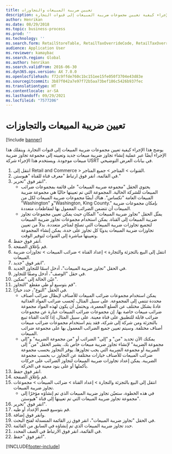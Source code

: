 ```yaml
---
title: تعيين ضريبة المبيعات والتجاوزات
description: يوضح هذا الإجراء كيفية تعيين مجموعات ضريبة المبيعات إلى قنوات التجارة.
author: Henrikan
ms.date: 08/29/2018
ms.topic: business-process
ms.prod: ''
ms.technology: ''
ms.search.form: RetailStoreTable, RetailTaxOverrideCode, RetailTaxOverrideGroup
audience: Application User
ms.reviewer: kamaybac
ms.search.region: Global
ms.author: henrikan
ms.search.validFrom: 2016-06-30
ms.dyn365.ops.version: AX 7.0.0
ms.openlocfilehash: f72c9ffde760c1bc151ee15fe050f3704e43d83e
ms.sourcegitcommit: 3b87f042a7e97f72b5aa73bef186c5426b937fec
ms.translationtype: HT
ms.contentlocale: ar-SA
ms.lasthandoff: 09/29/2021
ms.locfileid: "7577206"
---
```

# <a name="sales-tax-assignment-and-overrides"></a> تعيين ضريبة المبيعات والتجاوزات

[!include [banner](../../includes/banner.md)]

يوضح هذا الإجراء كيفية تعيين مجموعات ضريبة المبيعات إلى قنوات التجارة. وينقلك هذا الإجراء أيضًا عبر عملية إنشاء تجاوز ضريبة مبيعات جديد وتعيينه إلى مجموعة تجاوز ضريبة مبيعات موجودة. ويستخدم هذا الإجراء شركة USRT في بيانات العرض التوضيحي.

1. انتقل إلى Retail and Commerce > القنوات > المتاجر > جميع المتاجر.
2. في القائمة، انقر فوق ارتباط "معرف قناة للقناة "هيوستن."
3. انقر فوق "تحرير".
    * يحتوي الحقل "مجموعة ضريبة المبيعات" على قائمة بمجموعات ضرائب المبيعات للشركة الحالية. المجموعة التي تم تعيينها حاليًا هي مجموعة ضريبة المبيعات العامة "تكساس". هناك أيضًا مجموعات ضريبة المبيعات لكل من "Washington" و"Washington, King County." بإمكان مجموعات ضريبة المبيعات أن تتضمن الضرائب المعمول بها لمقاطعات متعددة.  
    * يمثّل الحقل "تجاوز ضريبة المبيعات" المكان حيث يمكن تعيين مجموعات تجاوز ضريبة المبيعات إلى القناة. يمكن استخدام مجموعات تجاوز ضريبة المبيعات لتجميع تجاوزات ضريبة المبيعات التي تصلح لمتاجر متعددة. بدلاً من تعيين تجاوزات ضريبة المبيعات يدويًا كل تجاوز على حدة، يمكن إنشاء المجموعة وتعيينها مباشرة إلى القنوات لتوفير الوقت.  
4. انقر فوق حفظ.
5. قم بإغلاق الصفحة.
6. انتقل إلى البيع بالتجزئة والتجارة > إعداد القناة > ضرائب المبيعات > تجاوزات ضريبة المبيعات.
7. انقر فوق "جديد".
8. في الحقل "تجاوز ضريبة المبيعات"، أدخل اسمًا للتجاوز الجديد.
9. في حقل "الوصف"، أدخل وصفًا للتجاوز.
10. عيّن الحالة إلى "تمكين".
11. قم بتوسيع أو طي مقطع "التجاوز".
12. في الحقل "النوع"، حدد خيارًا.
    * يمكن استخدام مجموعات ضرائب المبيعات للأصناف‬ لإبطال ضرائب أصناف محددة تنتمي إلى المجموعة. على سبيل المثال، تُحسب ضرائب المواد الغذائية عادةً بشكل مختلف عن السلع المعمرة، ويحتمل أن يكون لهذه المواد مجموعة ضرائب مبيعات خاصة بها. إن مجموعات ضرائب المبيعات عبارة عن مجموعات ضرائب قابلة للتطبيق على قناة معينة. على سبيل المثال، إذا كانت القناة تبيع بالتجزئة ومن شركة إلى شركة، فقد يتم استخدام مجموعات ضرائب مبيعات أصناف مختلفة. وسيتم تعيين جميع الضرائب المعمول بها على مجموعة ضرائب المبيعات.  
    * يمكنك الآن تحديد "من" و "إلى" الضرائب أو "من مجموعة الضريبة" و"إلى مجموعة الضريبة" لإنشاء تجاوز ضريبة مبيعات خاص بك. يشير الحقل "من" إلى الضريبة أو مجموعة الضريبة التي يجب تجاوزها. يوفر التجاوز بحسب مجموعة ضرائب المبيعات للأصناف‬ خيارات مختلفة عن التجاوز ب بحسب مجموعة الضريبة. يمكن إعداد تجاوزات ضريبة المبيعات لتجاوز الضرائب على حركات بأكملها أو على بنود معينة في الحركة.  
13. انقر فوق حفظ.
14. قم بإغلاق الصفحة.
15. انتقل إلى البيع بالتجزئة والتجارة > إعداد القناة > ضرائب المبيعات > مجموعات تجاوز ضريبة المبيعات.
    * في هذه الخطوة، ستعيّن تجاوز ضريبة المبيعات‬ الذي تم إنشاؤه مؤخرًا إلى مجموعة تجاوز ضريبة المبيعات‬ التي تم تعيينها إلى قناة "هيوستن".  
16. انقر فوق "تحرير".
17. قم بتوسيع قسم الإعداد أو طيه.
18. وانقر فوق إضافة.
19. في الحقل "تجاوز ضريبة المبيعات"، انقر فوق زر القائمة المنسدلة لفتح البحث.
20. حدد تجاوز ضريبة المبيعات الذي تم إنشاؤه في السابق من القائمة.
21. في القائمة، انقر فوق الارتباط في الصف المحدد.
22. انقر فوق "حفظ".



[!INCLUDE[footer-include](../../../includes/footer-banner.md)]